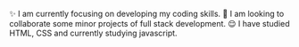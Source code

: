 ✨ I am currently focusing on developing my coding skills.
🧐 I am looking to collaborate some minor projects of full stack development.
😌 I have studied HTML, CSS and currently studying javascript.
